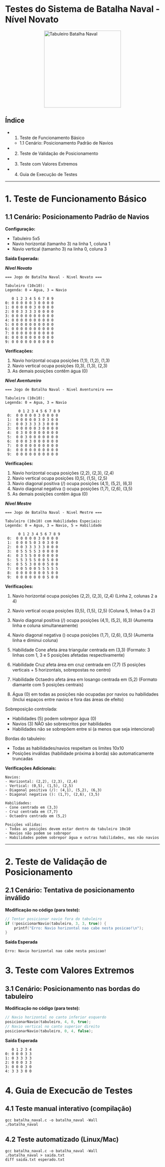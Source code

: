 # Testes do Sistema de Batalha Naval - Nível Novato

<img src="image.png" alt="Tabuleiro Batalha Naval" width="250" style="display: block; margin: 0 auto;" />

## Índice
- 1. Teste de Funcionamento Básico
  - 1.1 Cenário: Posicionamento Padrão de Navios
- 2. Teste de Validação de Posicionamento
- 3. Teste com Valores Extremos
- 4. Guia de Execução de Testes

---
# 1. Teste de Funcionamento Básico

## 1.1 Cenário: Posicionamento Padrão de Navios

**Configuração:**
- Tabuleiro 5x5
- Navio horizontal (tamanho 3) na linha 1, coluna 1
- Navio vertical (tamanho 3) na linha 0, coluna 3

**Saída Esperada:**

***Nível Novato***
```
=== Jogo de Batalha Naval - Nivel Novato ===

Tabuleiro (10x10):
Legenda: 0 = Agua, 3 = Navio

   0 1 2 3 4 5 6 7 8 9 
0: 0 0 0 0 0 3 0 0 0 0 
1: 0 0 0 0 0 3 0 0 0 0 
2: 0 0 3 3 3 3 0 0 0 0 
3: 0 0 0 0 0 0 0 0 0 0 
4: 0 0 0 0 0 0 0 0 0 0 
5: 0 0 0 0 0 0 0 0 0 0 
6: 0 0 0 0 0 0 0 0 0 0 
7: 0 0 0 0 0 0 0 0 0 0 
8: 0 0 0 0 0 0 0 0 0 0 
9: 0 0 0 0 0 0 0 0 0 0 
```

**Verificações:**
1. Navio horizontal ocupa posições (1,1), (1,2), (1,3)
2. Navio vertical ocupa posições (0,3), (1,3), (2,3)
3. As demais posições contêm água (0)


***Nível Aventureiro***
```
=== Jogo de Batalha Naval - Nivel Aventureiro ===

Tabuleiro (10x10):
Legenda: 0 = Agua, 3 = Navio

      0 1 2 3 4 5 6 7 8 9 
 0:  0 0 0 0 0 3 0 0 0 0 
 1:  0 0 0 0 0 3 0 3 0 0 
 2:  0 0 3 3 3 3 3 0 0 0 
 3:  0 0 0 0 0 3 0 0 0 0 
 4:  0 3 0 0 0 0 0 0 0 0 
 5:  0 0 3 0 0 0 0 0 0 0 
 6:  0 0 0 3 0 0 0 0 0 0 
 7:  0 0 0 0 0 0 0 0 0 0 
 8:  0 0 0 0 0 0 0 0 0 0 
 9:  0 0 0 0 0 0 0 0 0 0 
```
**Verificações:**
1. Navio horizontal ocupa posições (2,2), (2,3), (2,4)
2. Navio vertical ocupa posições (0,5), (1,5), (2,5)
3. Navio diagonal positiva (/) ocupa posições (4,1), (5,2), (6,3)
4. Navio diagonal negativa () ocupa posições (1,7), (2,6), (3,5)
5. As demais posições contêm água (0)


***Nível Mestre***
```
=== Jogo de Batalha Naval - Nivel Mestre ===

Tabuleiro (10x10) com Habilidades Especiais:
Legenda: 0 = Agua, 3 = Navio, 5 = Habilidade

      0 1 2 3 4 5 6 7 8 9 
 0:  0 0 0 0 0 3 0 0 0 0 
 1:  0 0 0 5 0 3 0 3 0 0 
 2:  0 0 3 3 3 3 3 0 0 0 
 3:  0 5 5 5 5 3 0 0 0 0 
 4:  0 3 5 5 0 0 0 0 0 0 
 5:  5 5 3 5 5 0 0 5 0 0 
 6:  0 5 5 3 0 0 0 5 0 0 
 7:  0 0 5 0 0 5 5 5 5 5 
 8:  0 0 0 0 0 0 0 5 0 0 
 9:  0 0 0 0 0 0 0 5 0 0 
```
**Verificações:**
1. Navio horizontal ocupa posições (2,2), (2,3), (2,4)
(Linha 2, colunas 2 a 4)

2. Navio vertical ocupa posições (0,5), (1,5), (2,5)
(Coluna 5, linhas 0 a 2)

3. Navio diagonal positiva (/) ocupa posições (4,1), (5,2), (6,3)
(Aumenta linha e coluna simultaneamente)

4. Navio diagonal negativa (\) ocupa posições (1,7), (2,6), (3,5)
(Aumenta linha e diminui coluna)

5. Habilidade Cone afeta área triangular centrada em (3,3)
(Formato: 3 linhas com 1, 3 e 5 posições afetadas respectivamente)

6. Habilidade Cruz afeta área em cruz centrada em (7,7)
(5 posições verticais + 5 horizontais, sobrepostas no centro)

7. Habilidade Octaedro afeta área em losango centrada em (5,2)
(Formato diamante com 5 posições centrais)

8. Água (0) em todas as posições não ocupadas por navios ou habilidades
(Inclui espaços entre navios e fora das áreas de efeito)

Sobreposição controlada:
- Habilidades (5) podem sobrepor água (0)
- Navios (3) NÃO são sobrescritos por habilidades
- Habilidades não se sobrepõem entre si (a menos que seja intencional)

Bordas do tabuleiro:
- Todas as habilidades/navios respeitam os limites 10x10
- Posições inválidas (habilidade próxima à borda) são automaticamente truncadas


**Verificações Adicionais:**
```
Navios:
- Horizontal: (2,2), (2,3), (2,4)
- Vertical: (0,5), (1,5), (2,5)
- Diagonal positiva (/): (4,1), (5,2), (6,3)
- Diagonal negativa (): (1,7), (2,6), (3,5)

Habilidades:
- Cone centrado em (3,3)
- Cruz centrada em (7,7)
- Octaedro centrado em (5,2)

Posições válidas:
- Todas as posições devem estar dentro do tabuleiro 10x10
- Navios não podem se sobrepor
- Habilidades podem sobrepor água e outras habilidades, mas não navios
```

---
# 2. Teste de Validação de Posicionamento

## 2.1 Cenário: Tentativa de posicionamento inválido

**Modificação no código (para teste):**
```c
// Tentar posicionar navio fora do tabuleiro
if (!posicionarNavio(tabuleiro, 3, 3, true)) {
    printf("Erro: Navio horizontal nao cabe nesta posicao!\n");
}
```

**Saída Esperada**
```shell
Erro: Navio horizontal nao cabe nesta posicao!
```

# 3. Teste com Valores Extremos
## 3.1 Cenário: Posicionamento nas bordas do tabuleiro
**Modificação no código (para teste):**
```c
// Navio horizontal no canto inferior esquerdo
posicionarNavio(tabuleiro, 4, 0, true);
// Navio vertical no canto superior direito
posicionarNavio(tabuleiro, 0, 4, false);
```

**Saída Esperada**
```shell
   0 1 2 3 4 
0: 0 0 0 3 3 
1: 0 3 3 3 3 
2: 0 0 0 3 3 
3: 0 0 0 3 0 
4: 3 3 3 0 0 
```

# 4. Guia de Execucão de Testes
## 4.1 Teste manual interativo (compilação)
```shell
gcc batalha_naval.c -o batalha_naval -Wall
./batalha_naval
```

## 4.2 Teste automatizado (Linux/Mac)
```shell
gcc batalha_naval.c -o batalha_naval -Wall
./batalha_naval > saida.txt
diff saida.txt esperado.txt
```

